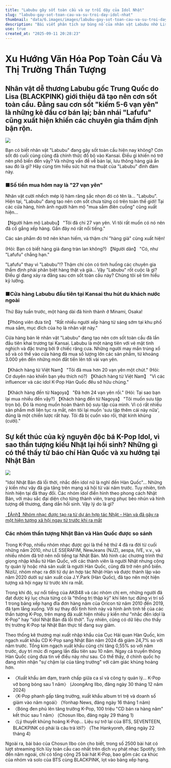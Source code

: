 ```yaml
---
title: "Labubu gây sốt toàn cầu và sự trỗi dậy của Idol Nhật"
slug: "labubu-gay-sot-toan-cau-va-su-troi-day-idol-nhat"
thumbnail: "data/6.images/images/labubu-gay-sot-toan-cau-va-su-troi-day-idol-nhat.webp"
description: "Bài viết phân tích sự bùng nổ của nhân vật Labubu nhờ Lisa (BLACKPINK), các vấn đề bán lại, hàng giả. Đồng thời, bài viết cũng đề cập đến xu hướng suy giảm của K-Pop và sự hồi sinh của thần tượng Nhật Bản."
use: true
created_at: "2025-09-11 20:28:23"
---
```


# Xu Hướng Văn Hóa Pop Toàn Cầu Và Thị Trường Thần Tượng

## Nhân vật dễ thương Labubu gốc Trung Quốc do Lisa (BLACKPINK) giới thiệu đã tạo nên cơn sốt toàn cầu. Đằng sau cơn sốt "kiếm 5-6 vạn yên" là những kẻ đầu cơ bán lại; bản nhái "Lafufu" cũng xuất hiện khiến các chuyên gia thẩm định bận rộn.

![](/images/20250911-01030336-fnnprimev-000-1-view.webp)

Bạn có biết nhân vật "Labubu" đang gây sốt toàn cầu hiện nay không? Cơn sốt đó cuối cùng cũng đã chính thức đổ bộ vào Kansai. Điều gì khiến nó trở nên phổ biến đến vậy? Và những vấn đề về bán lại, lưu thông hàng giả ẩn sau đó là gì? Hãy cùng tìm hiểu sức hút ma thuật của "Labubu" đình đám này.

### ■Số tiền mua hôm nay là "27 vạn yên"

Nhân vật cười nhếch mép lộ hàm răng sắc nhọn đó có tên là... "Labubu". Hiện tại, "Labubu" đang tạo nên cơn sốt chưa từng có trên toàn thế giới! Tại các cửa hàng, hình ảnh người hâm mộ "mua sắm điên cuồng" cũng xuất hiện...

【Người hâm mộ Labubu】 "Tôi đã chi 27 vạn yên. Vì tôi rất muốn có nó nên đã cố gắng xếp hàng. Gần đây nó rất nổi tiếng."

Các sản phẩm đó trở nên khan hiếm, và thậm chí "hàng giả" cũng xuất hiện!

(Hỏi: Bạn có biết hàng giả đang tràn lan không?)
【Người dân】 "Có, như "Lafufu" chẳng hạn."

"Lafufu" thay vì "Labubu"!? Thậm chí còn có tình huống các chuyên gia thẩm định phải phân biệt hàng thật và giả... Vậy "Labubu" rốt cuộc là gì? Điều gì đang xảy ra đằng sau cơn sốt toàn cầu này? Chúng tôi sẽ tìm hiểu kỹ lưỡng.

### ■Cửa hàng Labubu đầu tiên tại Kansai thu hút du khách nước ngoài

Thứ Bảy tuần trước, một hàng dài đã hình thành ở Minami, Osaka!

【Phóng viên đưa tin】 "Rất nhiều người xếp hàng từ sáng sớm tại khu phố mua sắm, mục đích của họ là nhân vật này."

Cửa hàng bán lẻ nhân vật "Labubu" đang tạo nên cơn sốt toàn cầu đã lần đầu tiên khai trương tại Kansai. Labubu là một nàng tiên với vẻ mặt tinh nghịch và đặc trưng bởi 9 chiếc răng cưa. Những người may mắn trúng xổ số và có thể vào cửa hàng đã mua số lượng lớn các sản phẩm, từ khoảng 3.000 yên đến những món đắt tiền lên tới vài vạn yên.

【Khách hàng từ Việt Nam】 "Tôi đã mua hơn 20 vạn yên một chút." (Hỏi: Cơ duyên nào khiến bạn yêu thích nó?) 【Khách hàng từ Việt Nam】 "Vì các influencer và các idol K-Pop Hàn Quốc đều sở hữu chúng."

【Khách hàng đến từ Nagoya】 "Đã hơn 24 vạn yên rồi." (Hỏi: Tại sao bạn lại mua nhiều đến vậy?) 【Khách hàng đến từ Nagoya】 "Tôi muốn sưu tập trọn bộ. Đó là mong muốn hoàn thành bộ sưu tập của mình. Vì có rất nhiều sản phẩm mới liên tục ra mắt, nên tôi lại muốn 'sưu tập thêm cái này nữa', đúng là một chiến lược rất hay. Tôi đã bị cuốn vào rồi, thật kinh khủng (cười)."

## Sự kết thúc của kỷ nguyên độc bá K-Pop Idol, vì sao thần tượng kiểu Nhật lại hồi sinh? Những gì có thể thấy từ báo chí Hàn Quốc và xu hướng tại Nhật Bản

![](/images/20250911-00255055-shueisha-000-1-view.webp)

"Idol Nhật Bản đã lỗi thời, nhắc đến idol nữ là nghĩ đến Hàn Quốc"... Những ý kiến như vậy đã gia tăng trên mạng xã hội từ vài năm trước. Tuy nhiên, tình hình hiện tại đã thay đổi. Các nhóm idol điển hình theo phong cách Nhật Bản, với màu sắc đại diện cho từng thành viên, trang phục bèo nhún và hình tượng dễ thương, đang dần hồi sinh. Vậy lý do là gì?

[【Ảnh】Nhóm nhạc được tạo ra từ dự án hợp tác Nhật - Hàn và đã gây ra một hiện tượng xã hội ngay từ trước khi ra mắt](https://shueisha.online/articles/image/255055?utm_source=news.yahoo.co.jp&utm_medium=referral&utm_campaign=partnerlink&referral=yn&pn=)

### Các nhóm thần tượng Nhật Bản và Hàn Quốc được so sánh

Trong K-Pop, nhiều nhóm nhạc được gọi là thế hệ thứ 4 đã ra đời từ cuối những năm 2010, như LE SSERAFIM, NewJeans (NJZ), aespa, IVE, v.v., và nhiều nhóm đã trở nên nổi tiếng tại Nhật Bản. Mô hình các chương trình thử giọng nhập khẩu từ Hàn Quốc, với các thành viên là người Nhật nhưng công ty quản lý hoặc nhà sản xuất là người Hàn Quốc, cũng đã trở nên phổ biến. NiziU, nhóm nhạc ra đời từ dự án hợp tác Nhật-Hàn và được thành lập vào năm 2020 dưới sự sản xuất của J.Y.Park (Hàn Quốc), đã tạo nên một hiện tượng xã hội ngay từ trước khi ra mắt.

Trong khi đó, sự nổi tiếng của AKB48 và các nhóm chị em, những người đã đạt được kỷ lục chưa từng có là "thống trị thập kỷ" khi liên tục đứng vị trí số 1 trong bảng xếp hạng đĩa đơn hàng năm của Oricon từ năm 2010 đến 2019, đã tạm lắng xuống. Với sự thay đổi tình hình này và hình ảnh tinh tế của các thần tượng K-Pop, trên mạng đã xuất hiện nhiều ý kiến như "nhắc đến idol là K-Pop" hay "idol Nhật Bản đã lỗi thời". Tuy nhiên, cũng có dữ liệu cho thấy thị trường K-Pop tại Nhật Bản thực tế đang suy giảm.

Theo thống kê thương mại xuất nhập khẩu của Cục Hải quan Hàn Quốc, kim ngạch xuất khẩu CD K-Pop sang Nhật Bản năm 2024 đã giảm 24,7% so với năm trước. Tổng kim ngạch xuất khẩu cũng chỉ tăng 0,55% so với năm trước, duy trì mức đi ngang lần đầu tiên sau 10 năm. Ngay cả truyền thông Hàn Quốc cũng đưa tin về điều này như sau. Có thể thấy, ở chính quốc họ đang nhìn nhận "sự chậm lại của tăng trưởng" với cảm giác khủng hoảng hơn.

*   〈Xuất khẩu ảm đạm, tranh chấp giữa ca sĩ và công ty quản lý... K-Pop vỡ bong bóng sau 1 năm〉 (JoongAng Ilbo, đăng ngày 30 tháng 12 năm 2024)
*   〈K-Pop phanh gấp tăng trưởng, xuất khẩu album trì trệ và doanh số giảm vào năm ngoái〉 (Yonhap News, đăng ngày 16 tháng 1 năm)
*   〈Bóng đen phủ lên tăng trưởng K-Pop, 100 triệu "CD bán ra hàng năm" kết thúc sau 1 năm〉 (Chosun Ilbo, đăng ngày 29 tháng 1)
*   〈Lý thuyết khủng hoảng K-Pop... Liệu sự trở lại của BTS, SEVENTEEN, BLACKPINK có phải là câu trả lời?〉 (The Hankyoreh, đăng ngày 22 tháng 4)

Ngoài ra, bài báo của Chosun Ilbo còn cho biết, trong số 2500 bài hát có lượt streaming tích lũy toàn cầu cao nhất trên dịch vụ phát nhạc Spotify, tính đến năm ngoái, chỉ có tổng cộng 25 bài hát K-Pop, bao gồm các ca khúc của nhóm và solo của BTS cùng BLACKPINK, lọt vào bảng xếp hạng.
